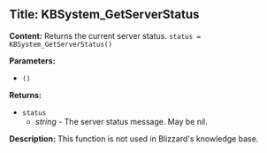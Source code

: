 ## Title: KBSystem_GetServerStatus

**Content:**
Returns the current server status.
`status = KBSystem_GetServerStatus()`

**Parameters:**
- `()`

**Returns:**
- `status`
  - *string* - The server status message. May be nil.

**Description:**
This function is not used in Blizzard's knowledge base.